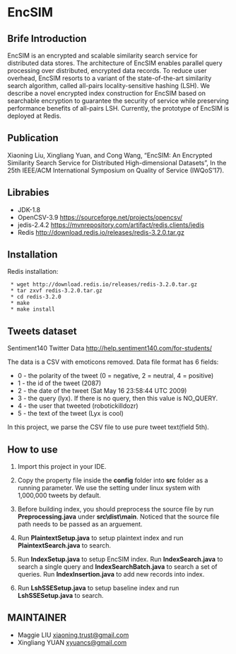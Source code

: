 # EncSIM


## Brife Introduction
EncSIM is an encrypted and scalable similarity search service for distributed data stores. The architecture of EncSIM enables parallel query processing over distributed, encrypted data records. To reduce user overhead, EncSIM resorts to a variant of the state-of-the-art similarity search algorithm, called all-pairs locality-sensitive hashing (LSH). We describe a novel encrypted index construction for EncSIM based on searchable encryption to guarantee the security of service while preserving performance benefits of all-pairs LSH. Currently, the prototype of EncSIM is deployed at Redis. 

## Publication
Xiaoning Liu, Xingliang Yuan, and Cong Wang, “EncSIM: An Encrypted Similarity Search Service for Distributed High-dimensional Datasets”, In the 25th IEEE/ACM International Symposium on Quality of Service (IWQoS’17).

## Librabies
- JDK-1.8
- OpenCSV-3.9 https://sourceforge.net/projects/opencsv/
- jedis-2.4.2 https://mvnrepository.com/artifact/redis.clients/jedis
- Redis http://download.redis.io/releases/redis-3.2.0.tar.gz

## Installation
Redis installation:

```
 * wget http://download.redis.io/releases/redis-3.2.0.tar.gz
 * tar zxvf redis-3.2.0.tar.gz
 * cd redis-3.2.0
 * make
 * make install
```

## Tweets dataset
Sentiment140 Twitter Data http://help.sentiment140.com/for-students/

The data is a CSV with emoticons removed. Data file format has 6 fields:
- 0 - the polarity of the tweet (0 = negative, 2 = neutral, 4 = positive)
- 1 - the id of the tweet (2087)
- 2 - the date of the tweet (Sat May 16 23:58:44 UTC 2009)
- 3 - the query (lyx). If there is no query, then this value is NO_QUERY.
- 4 - the user that tweeted (robotickilldozr)
- 5 - the text of the tweet (Lyx is cool)

In this project, we parse the CSV file to use pure tweet text(field 5th).

## How to use
1. Import this project in your IDE.

2. Copy the property file inside the **config** folder into **src** folder as a running parameter. We use the setting under linux system with 1,000,000 tweets by default.

3. Before building index, you should preprocess the source file by run **Preprocessing.java** under **src\dist\main**. Noticed that the source file path needs to be passed as an arguement.

4. Run **PlaintextSetup.java** to setup plaintext index and run **PlaintextSearch.java** to search.

5. Run **IndexSetup.java** to setup EncSIM index. Run **IndexSearch.java** to search a single query and **IndexSearchBatch.java** to search a set of queries. Run **IndexInsertion.java** to add new records into index.

6. Run **LshSSESetup.java** to setup baseline index and run **LshSSESetup.java** to search.

## MAINTAINER
- Maggie LIU xiaoning.trust@gmail.com
- Xingliang YUAN xyuancs@gmail.com
